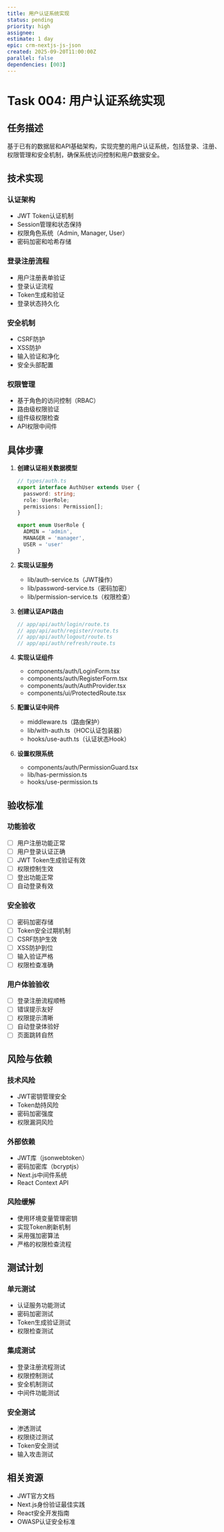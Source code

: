 ```yaml
---
title: 用户认证系统实现
status: pending
priority: high
assignee:
estimate: 1 day
epic: crm-nextjs-js-json
created: 2025-09-20T11:00:00Z
parallel: false
dependencies: [003]
---
```


# Task 004: 用户认证系统实现

## 任务描述

基于已有的数据层和API基础架构，实现完整的用户认证系统，包括登录、注册、权限管理和安全机制，确保系统访问控制和用户数据安全。

## 技术实现

### 认证架构
- JWT Token认证机制
- Session管理和状态保持
- 权限角色系统（Admin, Manager, User）
- 密码加密和哈希存储

### 登录注册流程
- 用户注册表单验证
- 登录认证流程
- Token生成和验证
- 登录状态持久化

### 安全机制
- CSRF防护
- XSS防护
- 输入验证和净化
- 安全头部配置

### 权限管理
- 基于角色的访问控制（RBAC）
- 路由级权限验证
- 组件级权限检查
- API权限中间件

## 具体步骤

1. **创建认证相关数据模型**
   ```typescript
   // types/auth.ts
   export interface AuthUser extends User {
     password: string;
     role: UserRole;
     permissions: Permission[];
   }

   export enum UserRole {
     ADMIN = 'admin',
     MANAGER = 'manager',
     USER = 'user'
   }
   ```

2. **实现认证服务**
   - lib/auth-service.ts（JWT操作）
   - lib/password-service.ts（密码加密）
   - lib/permission-service.ts（权限检查）

3. **创建认证API路由**
   ```typescript
   // app/api/auth/login/route.ts
   // app/api/auth/register/route.ts
   // app/api/auth/logout/route.ts
   // app/api/auth/refresh/route.ts
   ```

4. **实现认证组件**
   - components/auth/LoginForm.tsx
   - components/auth/RegisterForm.tsx
   - components/auth/AuthProvider.tsx
   - components/ui/ProtectedRoute.tsx

5. **配置认证中间件**
   - middleware.ts（路由保护）
   - lib/with-auth.ts（HOC认证包装器）
   - hooks/use-auth.ts（认证状态Hook）

6. **设置权限系统**
   - components/auth/PermissionGuard.tsx
   - lib/has-permission.ts
   - hooks/use-permission.ts

## 验收标准

### 功能验收
- [ ] 用户注册功能正常
- [ ] 用户登录认证正确
- [ ] JWT Token生成验证有效
- [ ] 权限控制生效
- [ ] 登出功能正常
- [ ] 自动登录有效

### 安全验收
- [ ] 密码加密存储
- [ ] Token安全过期机制
- [ ] CSRF防护生效
- [ ] XSS防护到位
- [ ] 输入验证严格
- [ ] 权限检查准确

### 用户体验验收
- [ ] 登录注册流程顺畅
- [ ] 错误提示友好
- [ ] 权限提示清晰
- [ ] 自动登录体验好
- [ ] 页面跳转自然

## 风险与依赖

### 技术风险
- JWT密钥管理安全
- Token劫持风险
- 密码加密强度
- 权限漏洞风险

### 外部依赖
- JWT库（jsonwebtoken）
- 密码加密库（bcryptjs）
- Next.js中间件系统
- React Context API

### 风险缓解
- 使用环境变量管理密钥
- 实现Token刷新机制
- 采用强加密算法
- 严格的权限检查流程

## 测试计划

### 单元测试
- 认证服务功能测试
- 密码加密测试
- Token生成验证测试
- 权限检查测试

### 集成测试
- 登录注册流程测试
- 权限控制测试
- 安全机制测试
- 中间件功能测试

### 安全测试
- 渗透测试
- 权限绕过测试
- Token安全测试
- 输入攻击测试

## 相关资源

- JWT官方文档
- Next.js身份验证最佳实践
- React安全开发指南
- OWASP认证安全标准